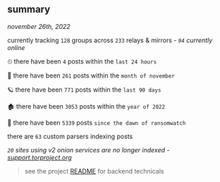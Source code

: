 
## summary
_november 26th, 2022_

currently tracking `128` groups across `233` relays & mirrors - _`94` currently online_

⏲ there have been `4` posts within the `last 24 hours`

🦈 there have been `261` posts within the `month of november`

🪐 there have been `771` posts within the `last 90 days`

🏚 there have been `3053` posts within the `year of 2022`

🦕 there have been `5339` posts `since the dawn of ransomwatch`

there are `63` custom parsers indexing posts

_`20` sites using v2 onion services are no longer indexed - [support.torproject.org](https://support.torproject.org/onionservices/v2-deprecation/)_

> see the project [README](https://github.com/joshhighet/ransomwatch#ransomwatch--) for backend technicals
